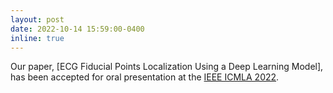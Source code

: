 ```yaml
---
layout: post
date: 2022-10-14 15:59:00-0400
inline: true
---
```


Our paper, [ECG Fiducial Points Localization Using a Deep Learning Model], has been accepted for oral presentation at the [IEEE ICMLA 2022](https://www.icmla-conference.org/icmla22/).
